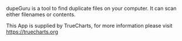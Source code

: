 dupeGuru is a tool to find duplicate files on your computer. It can scan either filenames or contents.

This App is supplied by TrueCharts, for more information please visit https://truecharts.org
